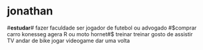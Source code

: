 # jonathan
#**estudar**#
fazer faculdade
ser jogador de futebol
ou advogado 
#$comprar carro konesseg agera R 
ou moto hornet#$ 
treinar treinar 
gosto de assistir TV
andar de bike 
jogar videogame 
dar uma volta 
